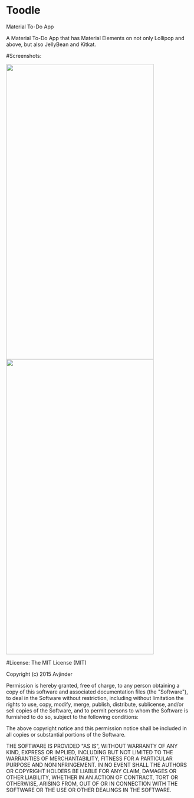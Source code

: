 # Toodle
Material To-Do App

A Material To-Do App that has Material Elements on not only Lollipop and above, 
but also JellyBean and Kitkat.

#Screenshots:

<img src="https://github.com/avjinder/Toodle/blob/master/screenshot_list_to_do_sep_9_2015.png" height="800" width="400"/>

<img src="https://github.com/avjinder/Toodle/blob/master/screenshot_new_to_do_sep_9_2015.png" height="800" width="400"/>

#License:
The MIT License (MIT)

Copyright (c) 2015 Avjinder

Permission is hereby granted, free of charge, to any person obtaining a copy
of this software and associated documentation files (the "Software"), to deal
in the Software without restriction, including without limitation the rights
to use, copy, modify, merge, publish, distribute, sublicense, and/or sell
copies of the Software, and to permit persons to whom the Software is
furnished to do so, subject to the following conditions:

The above copyright notice and this permission notice shall be included in all
copies or substantial portions of the Software.

THE SOFTWARE IS PROVIDED "AS IS", WITHOUT WARRANTY OF ANY KIND, EXPRESS OR
IMPLIED, INCLUDING BUT NOT LIMITED TO THE WARRANTIES OF MERCHANTABILITY,
FITNESS FOR A PARTICULAR PURPOSE AND NONINFRINGEMENT. IN NO EVENT SHALL THE
AUTHORS OR COPYRIGHT HOLDERS BE LIABLE FOR ANY CLAIM, DAMAGES OR OTHER
LIABILITY, WHETHER IN AN ACTION OF CONTRACT, TORT OR OTHERWISE, ARISING FROM,
OUT OF OR IN CONNECTION WITH THE SOFTWARE OR THE USE OR OTHER DEALINGS IN THE
SOFTWARE.

